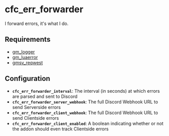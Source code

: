 # cfc_err_forwarder
I forward errors, it's what I do.


## Requirements
 - [gm_logger](https://github.com/CFC-Servers/gm_logger)
 - [gm_luaerror](https://github.com/danielga/gm_luaerror)
 - [gmsv_reqwest](https://github.com/WilliamVenner/gmsv_reqwest)


## Configuration
 - **`cfc_err_forwarder_interval`**: The interval (in seconds) at which errors are parsed and sent to Discord
 - **`cfc_err_forwarder_server_webhook`**: The full Discord Webhook URL to send Serverside errors
 - **`cfc_err_forwarder_client_webhook`**: The full Discord Webhook URL to send Clientside errors
 - **`cfc_err_forwarder_client_enabled`**: A boolean indicating whether or not the addon should even track Clientside errors
